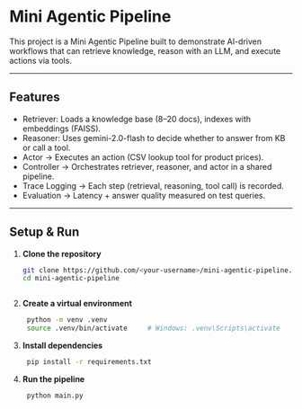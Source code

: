 # Mini Agentic Pipeline

This project is a Mini Agentic Pipeline built to demonstrate AI-driven workflows that can retrieve knowledge, reason with an LLM, and execute actions via tools.  

---

## Features
- Retriever: Loads a knowledge base (8–20 docs), indexes with embeddings (FAISS).
- Reasoner: Uses gemini-2.0-flash to decide whether to answer from KB or call a tool.
- Actor → Executes an action (CSV lookup tool for product prices).
- Controller → Orchestrates retriever, reasoner, and actor in a shared pipeline.
- Trace Logging → Each step (retrieval, reasoning, tool call) is recorded.
- Evaluation → Latency + answer quality measured on test queries.

---


##  Setup & Run

1. **Clone the repository**
   ```bash
   git clone https://github.com/<your-username>/mini-agentic-pipeline.git
   cd mini-agentic-pipeline



2. **Create a virtual environment**
   ```bash
    python -m venv .venv
    source .venv/bin/activate     # Windows: .venv\Scripts\activate


3. **Install dependencies**
   ```bash
    pip install -r requirements.txt

4. **Run the pipeline**
   ```bash
    python main.py





